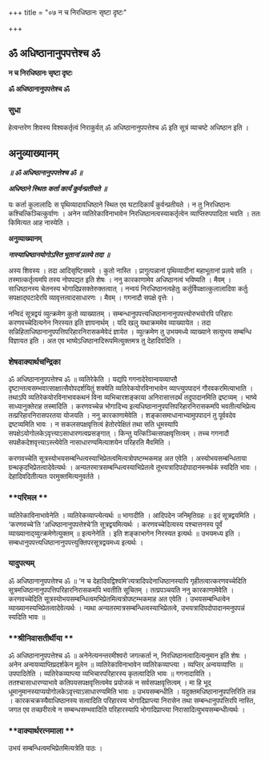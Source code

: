 +++
title = "०७ न च निरधिष्ठानः सृष्टा दृष्टः"

+++


## ॐ अधिष्ठानानुपपत्तेश्च ॐ

**न च निरधिष्ठानः सृष्टा दृष्टः**

**ॐ अधिष्ठानानुपपत्तेश्च ॐ**

### **सुधा**

हेत्वन्तरेण शिवस्य विश्वकर्तृत्वं निराकुर्वत् ॐ अधिष्ठानानुपपत्तेश्च ॐ इति सूत्रं व्याचष्टे अधिष्ठान इति ।

## **अनुव्याख्यानम्**

***॥ ॐ अधिष्ठानानुपपत्तेश्च ॐ ॥***

***अधिष्ठाने स्थितः कर्ता कार्यं कुर्वन्प्रतीयते ॥***

यः कर्ता कुलालादिः स पृथिव्यादावधिष्ठाने स्थित एव घटादिकार्यं कुर्वन्प्रतीयते । न तु निरधिष्ठानः कश्चित्किञ्चित्कुर्वाणः । अनेन व्यतिरेकाविनाभावेन निरधिष्ठानत्वस्याकर्तृत्वेन व्याप्तिरुपपादिता भवति । ततः किमित्यत आह नास्येति ।

**अनुव्याख्यानम्**

***नास्याधिष्ठानयोगोऽस्ति भूतानां प्रलये तदा ॥***

अस्य शिवस्य । तदा आदिसृष्टिसमये । कुतो नास्ति । प्रागुत्पन्नानां पृथिव्यादीनां महाभूतानां प्रलये सति । तस्मात्कर्तृत्वमपि तस्य नोपपद्यत इति शेषः । ननु कारकाणामेव अधिष्ठानत्वं भविष्यति । मैवम् । साधिष्ठानस्य चेतनस्य भोगादिप्रसक्तेरुक्तत्वात् । नन्वयं निरधिष्ठानत्वहेतुः कर्तुर्विपक्षात्कुलालादिवा कर्तुः सपक्षाद्घटादेरपि व्यावृत्तत्वादसाधारणः । मैवम् । गगनादौ सपक्षे वृत्तेः ।

नन्विदं सूत्रद्वयं व्युत्क्रमेण कुतो व्याख्यातम् । सम्बन्धानुपपत्त्यधिष्ठानानानुपपत्त्योरुभयोरपि परिहारः करणवच्चेदित्यनेन निरस्यत इति ज्ञापनार्थम् । यदि खलु यथाक्रममेव व्याख्यायेत । तदा सन्निहिताधिष्ठानानुपपत्तिपरिहारनिरासकमेवेदं ज्ञायेत । व्युत्क्रमेण तु उभयमध्ये व्याख्याने सत्युभय सम्बन्धि विज्ञायत इति । अत एव भाष्येऽधिष्ठानादिरूपमित्युक्तमत्र तु देहादिवदिति ।

### **शेषवाक्यार्थचन्द्रिका**

ॐ अधिष्ठानानुपपत्तेश्च ॐ ॥ व्यतिरेकेति । यद्यपि गगनादेरेवान्वयव्याप्तौ दृष्टान्तत्वसम्भवात्साक्षात्सैवोपदर्शयितुं शक्येति व्यतिरेकयोरविनाभावेन व्याप्त्युपपादनं गौरवकरमित्याभाति । तथाऽपि व्यतिरेकयोरविनाभावकथनं विना व्यभिचारशङ्काया अनिरासात्तदर्थं तदुपादानमिति द्रष्टव्यम् । भाष्ये साध्यानुक्तेराह तस्मादिति । करणवच्चेन्न भोगादिभ्य इत्यधिष्ठानानुपपत्तिपरिहारनिरासकमपि भवतीत्यभिप्रेत्य तत्प्ररिहारनिरासपरतया योजयति । ननु कारकाणामेवेति । शङ्कासमाधानाभ्यामुपपादनं तु पूर्ववदेव द्रष्टव्यमिति भावः । न सकलसपक्षवृत्तित्वं हेतोरपेक्षितं तथा सति धूमस्यापि सपक्षेऽयोगोलकेऽवृत्त्याऽसाधारणत्वप्रसङ्गात् । किन्तु यत्किञ्चित्सपक्षवृत्तित्वम् । तच्च गगनादौ सपक्षैकदेशवृत्त्याऽस्त्येवेति नासाधारण्यमित्याशयेन परिहरति मैवमिति ।

करणवच्चेति सूत्रस्योभयसम्बन्धित्वस्याभिप्रेतत्वमित्यत्रोपष्टम्भकमाह अत एवेति । अस्योभयसम्बन्धिताया ग्रन्थकृदभिप्रेतत्वादेवेत्यर्थः । अन्यतरमात्रसम्बन्धित्वस्याभिप्रेतत्वे तूभयत्रादिपदोपादानमनर्थकं स्यदिति भावः । देहादिवदितीत्यतः परमुक्तमित्यनुवर्तते ।

### **परिमल **

व्यतिरेकाविनाभावेनेति । व्यतिरेकव्याप्त्येत्यर्थः ॥ भागादीति । आदिपदेन जनिमृतिग्रहः ॥ इदं सूत्रद्वयमिति । ‘करणवच्चे’ति ‘अधिष्ठानानुपपत्तेश्चे’ति सूत्रद्वयमित्यर्थः । करणवच्चेदित्यस्य पश्चात्तनस्य पूर्वं व्याख्यानाद्य्वुत्क्रमेणेत्युक्तम् ॥ इत्यनेनेति । इति शङ्काभागेन निरस्यत इत्यर्थः ॥ उभयमध्य इति । सम्बधानुपपत्त्यधिष्ठानानुपपत्त्युक्तिपरसूत्रद्वयमध्य इत्यर्थः ।

### **यादुपत्यम्**

ॐ अधिष्ठानानुपपत्तेश्च ॐ ॥ ‘न च देहादिवद्विश्वमि’त्यत्रादिपदेनाधिष्ठानस्यापि गृहीतत्वात्करणवच्चेदिति सूत्रमधिष्ठानानुपपत्तिपरिहारनिरासकमपि भवतीति सूचितम् । तत्प्रपञ्चयति ननु कारकाणामेवेति । करणवच्चेदिति सूत्रस्योभयसम्बन्धित्वमभिप्रेतमित्यत्रोपष्टम्भकमाह अत एवेति । उभयसम्बन्धित्वेन व्याख्यानस्यभिप्रेतत्वादेवेत्यर्थः । न्यथा अन्यतरमात्रसम्बन्धित्वस्याभिप्रेतत्वे, उभयत्रादिपदोपादानमनुपपन्नं स्यदिति भावः ॥

### **श्रीनिवासतीर्थीया **

ॐ अधिष्ठानानुपपत्तेश्च ॐ ॥ अनेनेत्यनन्तरमीश्वरो जगत्कर्ता न, निरधिष्ठानत्वादित्यनुमान इति शेषः । अनेन अन्वयव्याप्तिप्रदर्शकेन मूलेन ॥ व्यतिरेकाविनाभावेन व्यतिरेकव्याप्त्या । व्यप्तिर् अन्वयव्याप्तिः ॥ उपपादितेति । व्यतिरेकव्याप्त्या व्यभिचारपरिहारस्य कृतत्वादिति भावः ॥ गगनादाविति । ततश्चासाधारण्याभावे कतिपयसपक्षवृत्तित्वमेव प्रयोजकं न सर्वसपक्षवृत्तित्वम् । मा हि भूद् धूमानुमानस्याप्ययोगोलकेऽवृत्त्याऽसाधारण्यमिति भावः ॥ उभयसम्बन्धीति । यदुक्तमधिष्ठानानुपपत्तिरिति तन्न । कारकचक्रस्यैवाधिष्ठानस्य सत्वादिति परिहारस्य भोगादिप्राप्त्या निरासेन तथा सम्बन्धानुपपत्तिरपि नास्ति, जगत एव तच्छरीरत्वे न सम्बन्धसम्भवादिति परिहारस्यापि भोगादिप्राप्त्या निरासादित्युभयसम्बन्धीत्यर्थः ।

### **वाक्यार्थरत्नमाला **

उभयं सम्बन्धित्वमभिप्रेतमित्यत्रेति पाठः ।

